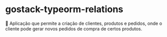 # gostack-typeorm-relations
🛒 Aplicação que permite a criação de clientes, produtos e pedidos, onde o cliente pode gerar novos pedidos de compra de certos produtos.
